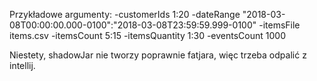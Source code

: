 Przykładowe argumenty: -customerIds 1:20 -dateRange "2018-03-08T00:00:00.000-0100":"2018-03-08T23:59:59.999-0100" -itemsFile items.csv -itemsCount 5:15 -itemsQuantity 1:30 -eventsCount 1000

Niestety, shadowJar nie tworzy poprawnie fatjara, więc trzeba odpalić z intellij.
